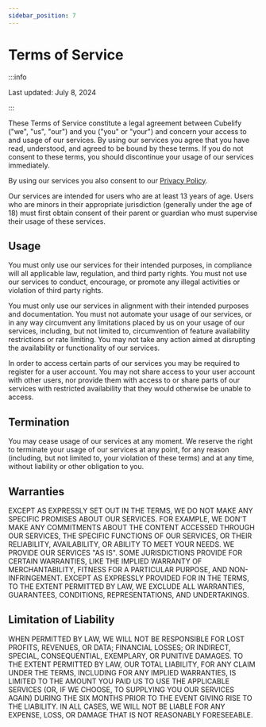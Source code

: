 ```yaml
---
sidebar_position: 7
---
```


# Terms of Service

:::info

Last updated: July 8, 2024

:::

These Terms of Service constitute a legal agreement between Cubelify ("we", "us", "our") and you ("you" or "your") and
concern your access to and usage of our services. By using our services you agree that you have read, understood, and
agreed to be bound by these terms. If you do not consent to these terms, you should discontinue your usage of our
services immediately.

By using our services you also consent to our [Privacy Policy](/privacy).

Our services are intended for users who are at least 13 years of age. Users who are minors in their appropriate
jurisdiction (generally under the age of 18) must first obtain consent of their parent or guardian who must supervise
their usage of these services.

## Usage

You must only use our services for their intended purposes, in compliance will all applicable law, regulation, and third
party rights. You must not use our services to conduct, encourage, or promote any illegal activities or violation of
third party rights.

You must only use our services in alignment with their intended purposes and documentation. You must not automate your
usage of our services, or in any way circumvent any limitations placed by us on your usage of our services, including,
but not limited to, circumvention of feature availability restrictions or rate limiting. You may not take any action
aimed at disrupting the availability or functionality of our services.

In order to access certain parts of our services you may be required to register for a user account. You may not share
access to your user account with other users, nor provide them with access to or share parts of our services with
restricted availability that they would otherwise be unable to access.

## Termination

You may cease usage of our services at any moment. We reserve the right to terminate your usage of our services at any
point, for any reason (including, but not limited to, your violation of these terms) and at any time, without liability
or other obligation to you.

## Warranties

EXCEPT AS EXPRESSLY SET OUT IN THE TERMS, WE DO NOT MAKE ANY SPECIFIC PROMISES ABOUT OUR SERVICES. FOR EXAMPLE, WE DON'T
MAKE ANY COMMITMENTS ABOUT THE CONTENT ACCESSED THROUGH OUR SERVICES, THE SPECIFIC FUNCTIONS OF OUR SERVICES, OR THEIR
RELIABILITY, AVAILABILITY, OR ABILITY TO MEET YOUR NEEDS. WE PROVIDE OUR SERVICES "AS IS". SOME JURISDICTIONS PROVIDE
FOR CERTAIN WARRANTIES, LIKE THE IMPLIED WARRANTY OF MERCHANTABILITY, FITNESS FOR A PARTICULAR PURPOSE, AND
NON-INFRINGEMENT. EXCEPT AS EXPRESSLY PROVIDED FOR IN THE TERMS, TO THE EXTENT PERMITTED BY LAW, WE EXCLUDE ALL
WARRANTIES, GUARANTEES, CONDITIONS, REPRESENTATIONS, AND UNDERTAKINGS.

## Limitation of Liability

WHEN PERMITTED BY LAW, WE WILL NOT BE RESPONSIBLE FOR LOST PROFITS, REVENUES, OR DATA; FINANCIAL LOSSES; OR INDIRECT,
SPECIAL, CONSEQUENTIAL, EXEMPLARY, OR PUNITIVE DAMAGES. TO THE EXTENT PERMITTED BY LAW, OUR TOTAL LIABILITY, FOR ANY
CLAIM UNDER THE TERMS, INCLUDING FOR ANY IMPLIED WARRANTIES, IS LIMITED TO THE AMOUNT YOU PAID US TO USE THE APPLICABLE
SERVICES (OR, IF WE CHOOSE, TO SUPPLYING YOU OUR SERVICES AGAIN) DURING THE SIX MONTHS PRIOR TO THE EVENT GIVING RISE TO
THE LIABILITY. IN ALL CASES, WE WILL NOT BE LIABLE FOR ANY EXPENSE, LOSS, OR DAMAGE THAT IS NOT REASONABLY FORESEEABLE.
